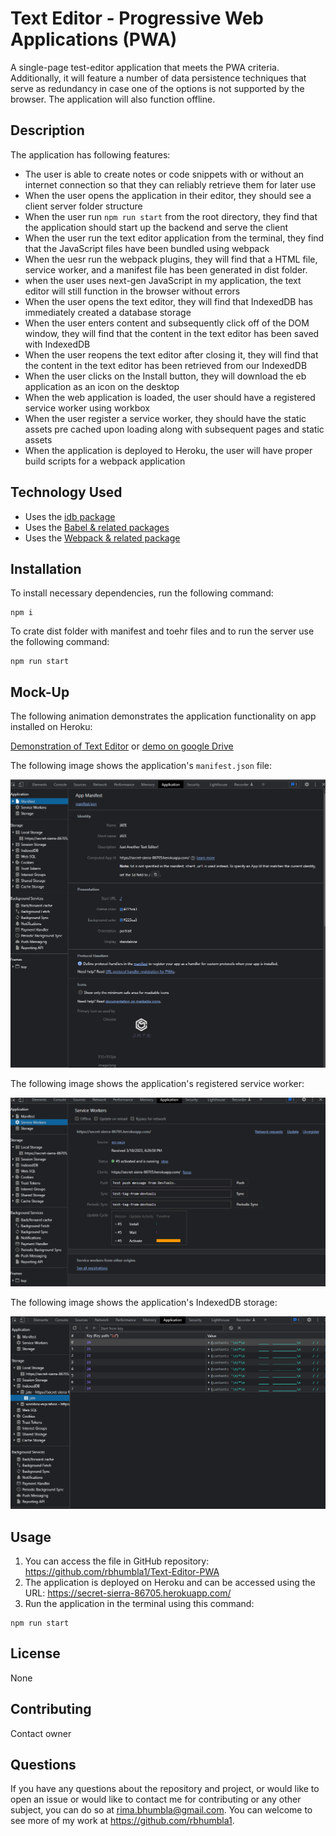# Text Editor - Progressive Web Applications (PWA)
A single-page  test-editor application that meets the PWA criteria. Additionally, it will feature a number of data persistence techniques that serve as redundancy in case one of the options is not supported by the browser. The application will also function offline.

## Description
The application has following features:
* The user is able to create notes or code snippets with or without an internet connection so that they can reliably retrieve them for later use
* When the user opens the application in their editor, they should see a client server folder structure
* When the user run `npm run start` from the root directory, they find that the application should start up the backend and serve the client
* When the user run the text editor application from the terminal, they find that the JavaScript files have been bundled using webpack
* When the uesr run the webpack plugins, they will find that a HTML file, service worker, and a manifest file has been generated in dist folder.
* when the user uses next-gen JavaScript in my application, the text editor will still function in the browser without errors
* When the user opens the text editor, they will find that IndexedDB has immediately created a database storage
* When the user enters content and subsequently click off of the DOM window, they will find that the content in the text editor has been saved with IndexedDB
* When the user reopens the text editor after closing it, they will find that the content in the text editor has been retrieved from our IndexedDB
* When the user clicks on the Install button, they will download the eb application as an icon on the desktop
* When the web application is loaded, the user should have a registered service worker using workbox
* When the user register a service worker, they should have the static assets pre cached upon loading along with subsequent pages and static assets
* When the application is deployed to Heroku, the user will have proper build scripts for a webpack application


## Technology Used

* Uses the [idb package](https://www.npmjs.com/package/idb)
* Uses the [Babel & related packages](https://www.npmjs.com/package/@babel/core) 
* Uses the [Webpack & related package](https://www.npmjs.com/package/webpack) 

## Installation

  To install necessary dependencies, run the following command:
  ```
  npm i
  ```
  To crate dist folder with manifest and toehr files and to run the server use the following command:
  ```
  npm run start
  ```
  

## Mock-Up

The following animation demonstrates the application functionality on app installed on Heroku:

[Demonstration of Text Editor](./Assets/demo-text-editor.mp4) or [demo on google Drive](https://drive.google.com/file/d/1ErImjJbkGNJrCv_g3YOi0S4E67qHicIE/view?usp=share_link)

The following image shows the application's `manifest.json` file:

![Manifest file in the browser.](./Assets/manifest.png)

The following image shows the application's registered service worker:

![Registered service worker in the browser.](./Assets/service-worker.png)

The following image shows the application's IndexedDB storage:

![IndexedDB storage named 'jate' in the browser.](./Assets/idb-storage.png)

## Usage
1. You can access the file in GitHub repository: https://github.com/rbhumbla1/Text-Editor-PWA
2. The application is deployed on Heroku and can be accessed using the URL: https://secret-sierra-86705.herokuapp.com/
2. Run the application in the terminal using this command: 
```
npm run start
``` 

## License
None

## Contributing

Contact owner

## Questions

  If you have any questions about the repository and project, or would like to open an issue or would like to contact me for contributing or any other subject, you can do so at rima.bhumbla@gmail.com. You can welcome to see more of my work at https://github.com/rbhumbla1.

